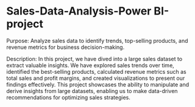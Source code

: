 # Sales-Data-Analysis-Power BI-project
 
Purpose: Analyze sales data to identify trends, top-selling products, and revenue metrics for business decision-making.

Description: In this project, we have dived into a large sales dataset to extract valuable insights.
We have explored sales trends over time, identified the best-selling products, calculated revenue metrics such as 
total sales and profit margins, and created visualizations to present our findings effectively.
This project showcases the ability to manipulate and derive insights from large datasets, enabling us to make data-driven recommendations for optimizing sales strategies.
